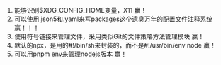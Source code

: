 1. 能够识别$XDG_CONFIG_HOME变量，X11 赢！
2. 可以使用.json5和.yaml来写packages这个遗臭万年的配置文件注释系统 赢！！！
3. 使用符号链接来管理文件，采用类似Git的文件策略方法管理模块 赢！
4. 默认的npx，是用的#!/bin/sh来封装的，而不是#!/usr/bin/env node 赢！
5. 可以用pnpm env来管理nodejs版本 赢！
